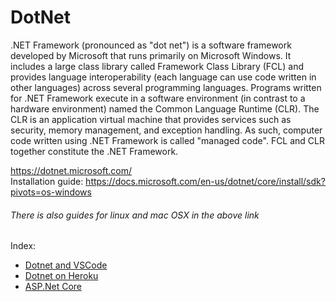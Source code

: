 # DotNet

.NET Framework (pronounced as "dot net") is a software framework developed by Microsoft that runs primarily on Microsoft Windows. It includes a large class library called Framework Class Library (FCL) and provides language interoperability (each language can use code written in other languages) across several programming languages. Programs written for .NET Framework execute in a software environment (in contrast to a hardware environment) named the Common Language Runtime (CLR). The CLR is an application virtual machine that provides services such as security, memory management, and exception handling. As such, computer code written using .NET Framework is called "managed code". FCL and CLR together constitute the .NET Framework. 

https://dotnet.microsoft.com/  
Installation guide: https://docs.microsoft.com/en-us/dotnet/core/install/sdk?pivots=os-windows
###### There is also guides for linux and mac OSX in the above link
Index: 
- [Dotnet and VSCode](dotnetAndVSCode.md)
- [Dotnet on Heroku](DotNetOnHeroku.md)
- [ASP.Net Core](asp.net-core.md)